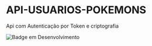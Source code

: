 # API-USUARIOS-POKEMONS
Api com Autenticação por Token e criptografia 

![Badge em Desenvolvimento](http://img.shields.io/static/v1?label=STATUS&message=EM%20DESENVOLVIMENTO&color=GREEN&style=for-the-badge)
